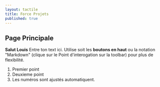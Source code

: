 ```yaml
---
layout: tactile
title: Force Projets
published: true
---
```


## Page Principale

__Salut Louis__
Entre ton text ici.
Utilise soit les **boutons en haut** ou la notation "Markdown" (clique sur le Point d'interogation sur la toolbar)
pour plus de flexibilité.

1. Premier point
1. Deuxieme point
1. Les numéros sont ajustés automatiquent.